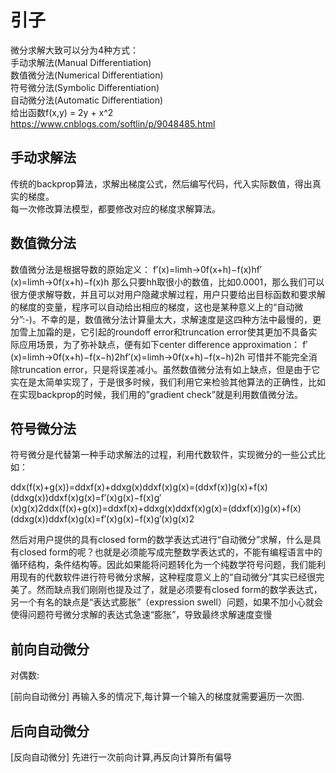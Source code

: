 # 引子 #
微分求解大致可以分为4种方式：  
    手动求解法(Manual Differentiation)  
    数值微分法(Numerical Differentiation)  
    符号微分法(Symbolic Differentiation)  
    自动微分法(Automatic Differentiation)  
给出函数f(x,y) = 2y + x^2  
https://www.cnblogs.com/softlin/p/9048485.html
## 手动求解法 ##
传统的backprop算法，求解出梯度公式，然后编写代码，代入实际数值，得出真实的梯度。  
每一次修改算法模型，都要修改对应的梯度求解算法。  
## 数值微分法 ##
数值微分法是根据导数的原始定义： 
f′(x)=limh→0f(x+h)−f(x)hf′(x)=limh→0f(x+h)−f(x)h
那么只要hh取很小的数值，比如0.0001，那么我们可以很方便求解导数，并且可以对用户隐藏求解过程，用户只要给出目标函数和要求解的梯度的变量，程序可以自动给出相应的梯度，这也是某种意义上的“自动微分”:-)。不幸的是，数值微分法计算量太大，求解速度是这四种方法中最慢的，更加雪上加霜的是，它引起的roundoff error和truncation error使其更加不具备实际应用场景，为了弥补缺点，便有如下center difference approximation： 
f′(x)=limh→0f(x+h)−f(x−h)2hf′(x)=limh→0f(x+h)−f(x−h)2h
可惜并不能完全消除truncation error，只是将误差减小。虽然数值微分法有如上缺点，但是由于它实在是太简单实现了，于是很多时候，我们利用它来检验其他算法的正确性，比如在实现backprop的时候，我们用的”gradient check”就是利用数值微分法。

 
## 符号微分法 ##

符号微分是代替第一种手动求解法的过程，利用代数软件，实现微分的一些公式比如： 

ddx(f(x)+g(x))=ddxf(x)+ddxg(x)ddxf(x)g(x)=(ddxf(x))g(x)+f(x)(ddxg(x))ddxf(x)g(x)=f′(x)g(x)−f(x)g′(x)g(x)2ddx(f(x)+g(x))=ddxf(x)+ddxg(x)ddxf(x)g(x)=(ddxf(x))g(x)+f(x)(ddxg(x))ddxf(x)g(x)=f′(x)g(x)−f(x)g′(x)g(x)2


然后对用户提供的具有closed form的数学表达式进行“自动微分”求解，什么是具有closed form的呢？也就是必须能写成完整数学表达式的，不能有编程语言中的循环结构，条件结构等。因此如果能将问题转化为一个纯数学符号问题，我们能利用现有的代数软件进行符号微分求解，这种程度意义上的“自动微分”其实已经很完美了。然而缺点我们刚刚也提及过了，就是必须要有closed form的数学表达式，另一个有名的缺点是“表达式膨胀”（expression swell）问题，如果不加小心就会使得问题符号微分求解的表达式急速“膨胀”，导致最终求解速度变慢


## 前向自动微分 ##  
对偶数:  

[前向自动微分]
再输入多的情况下,每计算一个输入的梯度就需要遍历一次图.
## 后向自动微分 ##  
[反向自动微分]
先进行一次前向计算,再反向计算所有偏导

